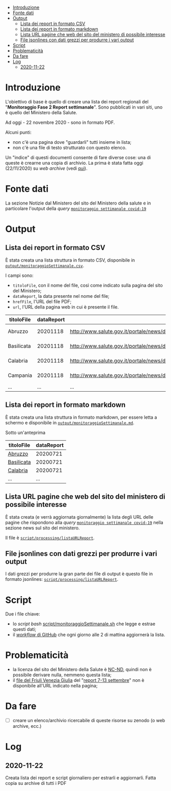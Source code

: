 - [Introduzione](#introduzione)
- [Fonte dati](#fonte-dati)
- [Output](#output)
  - [Lista dei report in formato CSV](#lista-dei-report-in-formato-csv)
  - [Lista dei report in formato markdown](#lista-dei-report-in-formato-markdown)
  - [Lista URL pagine che web del sito del ministero di possibile interesse](#lista-url-pagine-che-web-del-sito-del-ministero-di-possibile-interesse)
  - [File jsonlines con dati grezzi per produrre i vari output](#file-jsonlines-con-dati-grezzi-per-produrre-i-vari-output)
- [Script](#script)
- [Problematicità](#problematicità)
- [Da fare](#da-fare)
- [Log](#log)
  - [2020-11-22](#2020-11-22)

# Introduzione

L'obiettivo di base è quello di creare una lista dei report regionali del "**Monitoraggio Fase 2 Report settimanale**". Sono pubblicati in vari siti, uno è quello del Ministero della Salute.

Ad oggi - 22 novembre 2020 - sono in formato PDF.

Alcuni punti:

- non c'è una pagina dove "guardarli" tutti insieme in lista;
- non c'è una file di testo strutturato con questo elenco.

Un "indice" di questi documenti consente di fare diverse cose: una di queste è crearne una copia di archivio. La prima è stata fatta oggi (22/11/2020) su *web archive* (vedi [qui](https://i.imgur.com/K9Mkroe.png)).

# Fonte dati

La sezione Notizie dal Ministero del sito del Ministero della salute e in particolare l'output della *query* [`monitoraggio settimanale covid-19`](http://cerca.ministerosalute.it/search?ulang=it&proxystylesheet=notiziePORT_front-end&access=p&sort=date%3AD%3AS%3Ad1&wc=200&ud=1&entqr=3&output=xml_no_dtd&filter=p&q=monitoraggio%20settimanale%20covid-19&site=notiziePORT_collection&wc_mc=1&oe=UTF-8&tlen=2048&getfields=*&client=notiziePORT_front-end&ie=UTF-8&entqrm=0&start=0)

# Output

## Lista dei report in formato CSV

È stata creata una lista struttura in formato CSV, disponibile in [`output/monitoraggioSettimanale.csv`](output/monitoraggioSettimanale.csv).

I campi sono:

- `titoloFile`, con il nome del file, così come indicato sulla pagina del sito del Ministero;
- `dataReport`, la data presente nel nome del file;
- `hrefFile`, l'URL del file PDF;
- `url`, l'URL della pagina web in cui è presente il file.

| titoloFile | dataReport | hrefFile | url |
| --- | --- | --- | --- |
| Abruzzo | 20201118 | http://www.salute.gov.it/portale/news/documenti/Epi_aggiornamenti/Epi_aggiornamento_Abruzzo_20201118.pdf | http://www.salute.gov.it/portale/news/p3_2_1_1_1.jsp?lingua=italiano&menu=notizie&p=dalministero&id=5182 |
| Basilicata | 20201118 | http://www.salute.gov.it/portale/news/documenti/Epi_aggiornamenti/Epi_aggiornamento_Basilicata_20201118.pdf | http://www.salute.gov.it/portale/news/p3_2_1_1_1.jsp?lingua=italiano&menu=notizie&p=dalministero&id=5182 |
| Calabria | 20201118 | http://www.salute.gov.it/portale/news/documenti/Epi_aggiornamenti/Epi_aggiornamento_Calabria_20201118.pdf | http://www.salute.gov.it/portale/news/p3_2_1_1_1.jsp?lingua=italiano&menu=notizie&p=dalministero&id=5182 |
| Campania | 20201118 | http://www.salute.gov.it/portale/news/documenti/Epi_aggiornamenti/Epi_aggiornamento_Campania_20201118.pdf | http://www.salute.gov.it/portale/news/p3_2_1_1_1.jsp?lingua=italiano&menu=notizie&p=dalministero&id=5182 |
| ... | ... | ... | ... |

## Lista dei report in formato markdown

È stata creata una lista struttura in formato markdown, per essere letta a schermo e disponibile in [`output/monitoraggioSettimanale.md`](output/monitoraggioSettimanale.md).

Sotto un'anteprima

| titoloFile | dataReport |
| --- | --- |
| [Abruzzo](http://www.salute.gov.it/portale/news/documenti/Epi_aggiornamenti/Abruzzo_20200721.pdf) | 20200721 |
| [Basilicata](http://www.salute.gov.it/portale/news/documenti/Epi_aggiornamenti/Basilicata_20200721.pdf) | 20200721 |
| [Calabria](http://www.salute.gov.it/portale/news/documenti/Epi_aggiornamenti/Calabria_20200721.pdf) | 20200721 |
| ... | ... |

## Lista URL pagine che web del sito del ministero di possibile interesse

È stata creata (e verrà aggiornata giornalmente) la lista degli URL delle pagine che rispondono alla *query* [`monitoraggio settimanale covid-19`](http://cerca.ministerosalute.it/search?ulang=it&proxystylesheet=notiziePORT_front-end&access=p&sort=date%3AD%3AS%3Ad1&wc=200&ud=1&entqr=3&output=xml_no_dtd&filter=p&q=monitoraggio%20settimanale%20covid-19&site=notiziePORT_collection&wc_mc=1&oe=UTF-8&tlen=2048&getfields=*&client=notiziePORT_front-end&ie=UTF-8&entqrm=0&start=0) nella sezione news sul sito del ministero.

Il file è [`script/processing/listaURLReport`](script/processing/listaURLReport).

## File jsonlines con dati grezzi per produrre i vari output

I dati grezzi per produrre la gran parte dei file di output è questo file in formato jsonlines: [`script/processing/listaURLReport`](script/processing/listaFileReport.jsonl).

# Script

Due i file chiave:

- lo *script bash* [script/monitoraggioSettimanale.sh](script/monitoraggioSettimanale.sh) che legge e estrae questi dati;
- il [*workflow* di GitHub](../../.github/workflows/monitoraggioSettimanale.yml) che ogni giorno alle 2 di mattina aggiornerà la lista.

# Problematicità

- la licenza del sito del Ministero della Salute è [NC-ND](http://www.salute.gov.it/portale/p5_0.jsp?lingua=italiano&id=50), quindi non è possibile derivare nulla, nemmeno questa lista;
- il [file del Friuli Venezia Giulia](http://www.salute.gov.it/portale/news/documenti/Epi_aggiornamenti/Epi_aggiornamento_Friuli-Venezia_Giulia_20200915.pdf) del "[report 7-13 settembre](http://www.salute.gov.it/portale/news/p3_2_1_1_1.jsp?lingua=italiano&menu=notizie&p=dalministero&id=5061)" non è disponibile all'URL indicato nella pagina;

# Da fare

- [ ] creare un elenco/archivio ricercabile di queste risorse su zenodo (o web archive, ecc.)

# Log

## 2020-11-22

Creata lista dei report e script giornaliero per estrarli e aggiornarli. Fatta copia su archive di tutti i PDF
